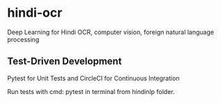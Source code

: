 # hindi-ocr
Deep Learning for Hindi OCR, computer vision, foreign natural language processing

## Test-Driven Development
Pytest for Unit Tests and CircleCI for Continuous Integration

Run tests with cmd: pytest in terminal from hindinlp folder.
